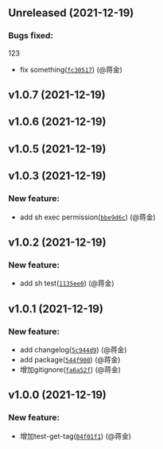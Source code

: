 ## Unreleased (2021-12-19)

### Bugs fixed:
123

- fix something([`fc30517`](https://github.com/ginlink/test-github-action/commit/fc30517fe64386d8e032323c334f6bf2174bd9f3)) (@蒋金)

## v1.0.7 (2021-12-19)

## v1.0.6 (2021-12-19)

## v1.0.5 (2021-12-19)

## v1.0.3 (2021-12-19)

### New feature:

- add sh exec permission([`bbe9d6c`](https://github.com/ginlink/test-github-action/commit/bbe9d6cfd1dde4abeb185c301dcbb717f8b747dc)) (@蒋金)

## v1.0.2 (2021-12-19)

### New feature:

- add sh test([`1135ee0`](https://github.com/ginlink/test-github-action/commit/1135ee028fd127f26cdcc262ea54e4180920309f)) (@蒋金)

## v1.0.1 (2021-12-19)

### New feature:

- add changelog([`5c944d9`](https://github.com/ginlink/test-github-action/commit/5c944d91ab098b96aef6c6ecfb388112376426b6)) (@蒋金)
- add package([`544f900`](https://github.com/ginlink/test-github-action/commit/544f900ca035467386ecad98f3621ed780c77130)) (@蒋金)
- 增加gitignore([`fa6a52f`](https://github.com/ginlink/test-github-action/commit/fa6a52f3ea83395714f4c45da23b10e98456995d)) (@蒋金)

## v1.0.0 (2021-12-19)

### New feature:

- 增加test-get-tag([`04f01f1`](https://github.com/ginlink/test-github-action/commit/04f01f1dc1bc5d899f2359ef6813b274ea7a0b11)) (@蒋金)